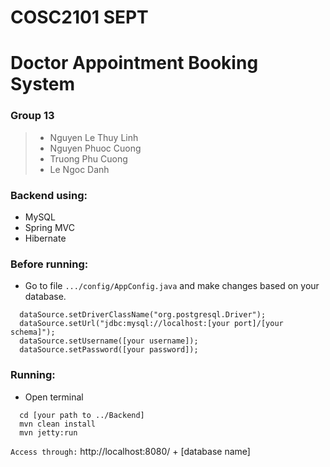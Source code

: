# COSC2101 SEPT

# Doctor Appointment Booking System

### Group 13
> * Nguyen Le Thuy Linh
> * Nguyen Phuoc Cuong
> * Truong Phu Cuong
> * Le Ngoc Danh

### Backend using:
* MySQL
* Spring MVC
* Hibernate

### Before running:
- Go to file `.../config/AppConfig.java` and make changes based on your database.    
```
  dataSource.setDriverClassName("org.postgresql.Driver");
  dataSource.setUrl("jdbc:mysql://localhost:[your port]/[your schema]");
  dataSource.setUsername([your username]);
  dataSource.setPassword([your password]);
```
### Running:
- Open terminal
```
  cd [your path to ../Backend]
  mvn clean install
  mvn jetty:run
```

`Access through:` http://localhost:8080/ + [database name]


    
   
